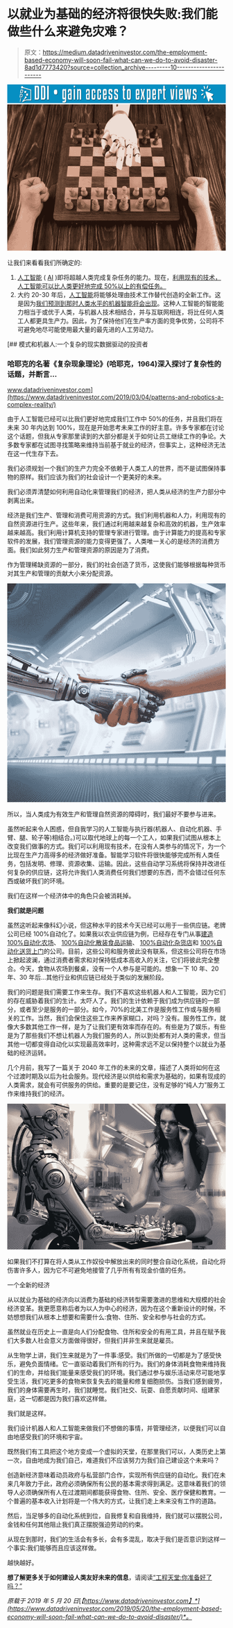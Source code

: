 # 以就业为基础的经济将很快失败:我们能做些什么来避免灾难？

> 原文：<https://medium.datadriveninvestor.com/the-employment-based-economy-will-soon-fail-what-can-we-do-to-avoid-disaster-8ad1d7773420?source=collection_archive---------10----------------------->

[![](img/79893d620e3b5dde4b20cc6a6bea3a3a.png)](http://www.track.datadriveninvestor.com/1B9E)![](img/98311923630a755bc1df98f79d018233.png)

让我们来看看我们所确定的:

1.  [人工智能](https://www.datadriveninvestor.com/glossary/artificial-intelligence/) ( [AI](https://www.datadriveninvestor.com/glossary/artificial-intelligence/) )即将超越人类完成复杂任务的能力。现在，[利用现有的技术，人工智能可以比人类更好地完成 50%以上的有偿任务。](https://www.mckinsey.com/featured-insights/future-of-work/jobs-lost-jobs-gained-what-the-future-of-work-will-mean-for-jobs-skills-and-wages)
2.  大约 20-30 年后，[人工智能](https://www.datadriveninvestor.com/glossary/artificial-intelligence/)将能够处理由技术工作替代创造的全新工作。这是因为[我们预测到那时人类水平的机器智能将会出现](https://www.mckinsey.com/featured-insights/future-of-work/jobs-lost-jobs-gained-what-the-future-of-work-will-mean-for-jobs-skills-and-wages)。这种人工智能的智能能力相当于或优于人类，与机器人技术相结合，并与互联网相连，将比任何人类工人都更具生产力。因此，为了保持他们在生产率方面的竞争优势，公司将不可避免地尽可能使用最大量的最先进的人工劳动力。

[](https://www.datadriveninvestor.com/2019/03/04/patterns-and-robotics-a-complex-reality/) [## 模式和机器人:一个复杂的现实数据驱动的投资者

### 哈耶克的名著《复杂现象理论》(哈耶克，1964)深入探讨了复杂性的话题，并断言…

www.datadriveninvestor.com](https://www.datadriveninvestor.com/2019/03/04/patterns-and-robotics-a-complex-reality/) 

由于人工智能已经可以比我们更好地完成我们工作中 50%的任务，并且我们将在未来 30 年内达到 100%，现在是开始思考未来工作的好主意。许多专家都在讨论这个话题，但我从专家那里读到的大部分都是关于如何让员工继续工作的争论。大多数专家都在试图寻找策略来维持当前基于就业的经济，但事实上，这种经济无法在这一代生存下去。

我们必须规划一个我们的生产力完全不依赖于人类工人的世界，而不是试图保持事物的原样。我们应该为我们的社会设计一个更美好的未来。

我们必须弄清楚如何利用自动化来管理我们的经济，把人类从经济的生产力部分中剥离出来。

经济是我们生产、管理和消费可用资源的方式。我们利用机器和人力，利用现有的自然资源进行生产。这些年来，我们通过利用越来越复杂和高效的机器，生产效率越来越高。我们利用计算机支持的管理专家进行管理。由于计算能力的提高和专家软件的发展，我们管理资源的能力变得更强了。人类唯一关心的是经济的消费方面。我们如此努力生产和管理资源的原因是为了消费。

作为管理稀缺资源的一部分，我们的社会创造了货币，这使我们能够根据每种货币对其生产和管理的贡献大小来分配资源。

![](img/1b28929aabf9c73e916f0fc30bc9c96c.png)

所以，当人类成为有效生产和管理自然资源的障碍时，我们最好不要参与进来。

虽然听起来令人困惑，但自我学习的人工智能与执行器(机器人、自动化机器、手臂、腿、轮子等)相结合。)可以取代地球上的每一个工人，如果我们试图从根本上改变我们做事的方式。我们可以利用现有技术，在没有人类参与的情况下，为一个比现在生产力高得多的经济做好准备。智能学习软件将很快能够完成所有人类任务，包括发明、修理、资源收集、运输。因此，这些自动学习系统将保持并改进任何复杂的供应链，这将允许我们人类消费任何我们想要的东西，而不会错过任何东西或破坏我们的环境。

我们在这样一个经济体中的角色只会被消耗掉。

**我们就是问题**

虽然这听起来像科幻小说，但这种水平的技术今天已经可以用于一些供应链。老牌公司已经 100%自动化了。如果我以农业供应链为例，已经存在专门从事[建造 100%自动化农场](https://www.forbes.com/sites/lanabandoim/2018/09/25/first-fully-automated-indoor-farm-being-built-in-ohio/#123abab06404)、 [100%自动化散装食品运输](https://www.theverge.com/2019/1/11/18174275/daimler-tesla-self-driving-trucks-tusimple-ces-2019)、 [100%自动化杂货店](https://venturebeat.com/2019/01/12/how-automated-supermarkets-are-shaping-up-for-2019-and-beyond/)和 [100%自动化送货上门](https://www.bbc.com/news/technology-47880288)的公司。目前，这些公司和服务彼此没有联系，但这些公司将在市场上掀起波澜，通过消费者需求和对保持低成本高收入的关注，它们将彼此完全整合。今天，食物从农场到餐桌，没有一个人参与是可能的。想象一下 10 年、20 年、30 年后…其他行业和供应链已经处于类似的发展阶段。

我们的问题是我们需要工作来生存。我们不喜欢这些机器人和人工智能，因为它们的存在威胁着我们的生计。太吓人了。我们的生计依赖于我们成为供应链的一部分，或者至少是服务的一部分。如今，70%的北美工作是服务性工作或与服务相关的工作。当然，我们会保住这些工作来养家糊口，对吗？没有。服务性工作，就像大多数其他工作一样，是为了让我们更有效率而存在的。有些是为了娱乐，有些是为了那些我们不想让机器人为我们服务的人，所以到处都有对人类的需求，但当其他一切都变得自动化以实现最高效率时，这种需求远不足以保持整个以就业为基础的经济运转。

几个月前，我写了一篇关于 2040 年工作的未来的文章，描述了人类将如何在这个过渡时期及以后为社会服务。现代经济是以供给和需求为基础的，如果有现成的人类需求，就会有可供服务的供给。重要的是要记住，没有足够的“纯人力”服务工作来维持我们的经济。

![](img/c2b627bb4a08e865253d9918513b12a7.png)

如果我们不打算在将人类从工作奴役中解放出来的同时整合自动化系统，自动化将伤害许多人，因为它不可避免地接管了几乎所有有现金价值的任务。

一个全新的经济

从以就业为基础的经济向以消费为基础的经济转型需要激进的思维和大规模的社会经济变革。我更愿意称后者为以人为中心的经济，因为在这个重新设计的时候，不妨想想我们从根本上想要和需要什么:食物、住所、安全和参与社会的方式。

虽然就业在历史上一直是向人们分配食物、住所和安全的有用工具，并且在赋予我们大多数人社会意义方面做得很好，但我们并非生来就是雇员。

从生物学上讲，我们生来就是为了一件事:感受。我们所做的一切都是为了感受快乐，避免负面情绪。它一直驱动着我们所有的行为。我们的身体消耗食物来维持我们的生命，并给我们能量来感受我们的环境。我们通过参与娱乐活动来尽可能地享受生活，我们吃更多的食物来恢复失去的能量和修复细胞损伤。当我们感到疲劳，我们的身体需要再生时，我们就睡觉。我们社交、玩耍、自愿贡献时间、组建家庭，这一切都是因为我们喜欢这样做。

我们就是这样。

我们设计机器人和人工智能来做我们不想做的事情，并管理经济，以便我们可以自由地感受我们的环境和宇宙。

既然我们有工具把这个地方变成一个虚拟的天堂，在那里我们可以，人类历史上第一次，自由地成为我们自己，难道我们不应该努力为我们自己建设这个未来吗？

创造新经济意味着动员政府与私营部门合作，实现所有供应链的自动化。我们在未来几年致力于此，政府必须确保所有公民的基本需求得到满足。这意味着我们的领导人必须确保所有人在过渡期间都能获得食物、住所、安全、医疗保健和教育。一个普遍的基本收入计划将是一个伟大的方式，让我们走上未来没有工作的道路。

然后，当足够多的自动化系统到位，自我修复和自我维持，我们就可以摆脱公司，金钱和任何其他阻止我们真正摆脱强迫劳动的约束。

从现在到那时，我们的生活会有多长，会有多混乱，取决于我们是否意识到这样一个事实:我们能够而且应该这样做。

越快越好。

**想了解更多关于如何建设人类友好未来的信息**，请阅读[“工程天堂:你准备好了吗？”](https://www.amazon.com/Engineering-Paradise-Are-You-Ready-ebook/dp/B078YHQLZD/ref=sr_1_fkmrnull_1?keywords=sylvain+rochon&qid=1557787487&s=gateway&sr=8-1-fkmrnull)

*原载于 2019 年 5 月 20 日*[*【https://www.datadriveninvestor.com】*](https://www.datadriveninvestor.com/2019/05/20/the-employment-based-economy-will-soon-fail-what-can-we-do-to-avoid-disaster/)*。*